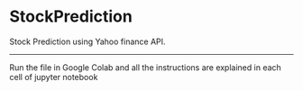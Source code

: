 # StockPrediction
Stock Prediction using Yahoo finance API. 
*****
Run the file in Google Colab and all the instructions are explained in each cell of jupyter notebook
